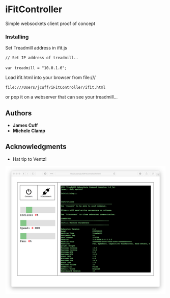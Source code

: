 
# iFitController

Simple websockets client proof of concept


### Installing

Set Treadmill address in ifit.js

````
// Set IP address of treadmill..

var treadmill = "10.0.1.6";
````

Load ifit.html into your browser from file:///

```
file:///Users/jcuff/iFitController/ifit.html 
```

or pop it on a webserver that can see your treadmill...



## Authors

* **James Cuff** 
* **Michele Clamp** 


## Acknowledgments

* Hat tip to Ventz! 



![Alt text](images/screenie.png?raw=true "Screenie")


